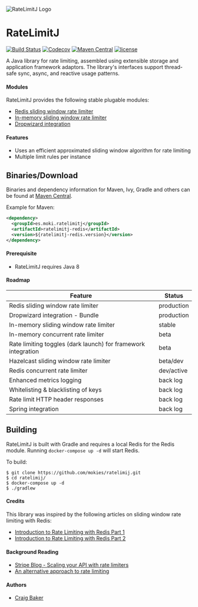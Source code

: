 ![RateLimitJ Logo](https://github.com/mokies/ratelimitj/blob/master/img/ratelimitj-logo-small.png "RateLimitJ")

RateLimitJ
============

[![Build Status](https://travis-ci.org/mokies/ratelimitj.svg)](https://travis-ci.org/mokies/ratelimitj)
[![Codecov](https://codecov.io/github/mokies/ratelimitj/coverage.svg?branch=master)](https://codecov.io/github/mokies/ratelimitj?branch=master)
[![Maven Central](https://img.shields.io/maven-central/v/es.moki.ratelimitj/ratelimitj-core.svg?style=flat-square)](https://maven-badges.herokuapp.com/maven-central/es.moki.ratelimitj/ratelimitj-core/)
[![license](https://img.shields.io/github/license/mokies/ratelimitj.svg?style=flat-square)](https://github.com/mokies/ratelimitj/blob/master/LICENSE)


A Java library for rate limiting, assembled using extensible storage and application framework adaptors. The library's interfaces support thread-safe sync, async, and reactive usage patterns.

#### Modules
RateLimitJ provides the following stable plugable modules:

* [Redis sliding window rate limiter](ratelimitj-redis)
* [In-memory sliding window rate limiter](ratelimitj-inmemory)
* [Dropwizard integration](ratelimitj-dropwizard)


#### Features
* Uses an efficient approximated sliding window algorithm for rate limiting
* Multiple limit rules per instance

Binaries/Download
----------------

Binaries and dependency information for Maven, Ivy, Gradle and others can be found at [Maven Central](http://search.maven.org/#search%7Cga%7C1%7Cg%3A%22es.moki.ratelimitj%22).

Example for Maven:

```xml
<dependency>
  <groupId>es.moki.ratelimitj</groupId>
  <artifactId>ratelimitj-redis</artifactId>
  <version>${ratelimitj-redis.version}</version>
</dependency>
```

#### Prerequisite

* RateLimitJ requires Java 8

#### Roadmap

| Feature       | Status      |
| ------------- |-------------| 
| Redis sliding window rate limiter | production |
| Dropwizard integration - Bundle | production |
| In-memory sliding window rate limiter | stable |
| In-memory concurrent rate limiter | beta |
| Rate limiting toggles (dark launch) for framework integration | beta |
| Hazelcast sliding window rate limiter | beta/dev |
| Redis concurrent rate limiter | dev/active |
| Enhanced metrics logging | back log |
| Whitelisting & blacklisting of keys | back log |
| Rate limit HTTP header responses | back log |
| Spring integration | back log |

Building
-----------

RateLimitJ is built with Gradle and requires a local Redis for the Redis module. 
Running `docker-compose up -d` will start Redis.

To build:

```
$ git clone https://github.com/mokies/ratelimij.git
$ cd ratelimij/
$ docker-compose up -d
$ ./gradlew
```


#### Credits
This library was inspired by the following articles on sliding window rate limiting with Redis:

* [Introduction to Rate Limiting with Redis Part 1](http://www.dr-josiah.com/2014/11/introduction-to-rate-limiting-with.html)
* [Introduction to Rate Limiting with Redis Part 2](http://www.dr-josiah.com/2014/11/introduction-to-rate-limiting-with_26.html)

#### Background Reading

* [Stripe Blog - Scaling your API with rate limiters](https://stripe.com/blog/rate-limiters)
* [An alternative approach to rate limiting](https://medium.com/figma-design/an-alternative-approach-to-rate-limiting-f8a06cf7c94c)

#### Authors

* [Craig Baker](https://github.com/mokies)
